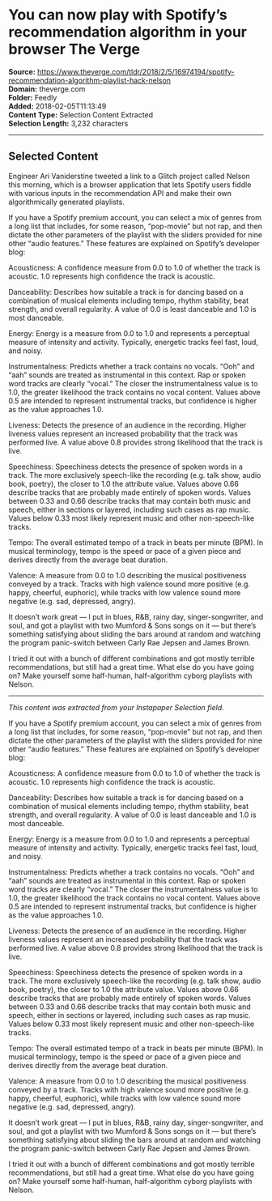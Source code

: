 # You can now play with Spotify’s recommendation algorithm in your browser The Verge

**Source:** https://www.theverge.com/tldr/2018/2/5/16974194/spotify-recommendation-algorithm-playlist-hack-nelson  
**Domain:** theverge.com  
**Folder:** Feedly  
**Added:** 2018-02-05T11:13:49  
**Content Type:** Selection Content Extracted  
**Selection Length:** 3,232 characters  


---

## Selected Content

Engineer Ari Vaniderstine tweeted a link to a Glitch project called Nelson this morning, which is a browser application that lets Spotify users fiddle with various inputs in the recommendation API and make their own algorithmically generated playlists.

If you have a Spotify premium account, you can select a mix of genres from a long list that includes, for some reason, “pop-movie” but not rap, and then dictate the other parameters of the playlist with the sliders provided for nine other “audio features.” These features are explained on Spotify’s developer blog:

Acousticness: A confidence measure from 0.0 to 1.0 of whether the track is acoustic. 1.0 represents high confidence the track is acoustic.

Danceability: Describes how suitable a track is for dancing based on a combination of musical elements including tempo, rhythm stability, beat strength, and overall regularity. A value of 0.0 is least danceable and 1.0 is most danceable.

Energy: Energy is a measure from 0.0 to 1.0 and represents a perceptual measure of intensity and activity. Typically, energetic tracks feel fast, loud, and noisy.

Instrumentalness: Predicts whether a track contains no vocals. “Ooh” and “aah” sounds are treated as instrumental in this context. Rap or spoken word tracks are clearly “vocal.” The closer the instrumentalness value is to 1.0, the greater likelihood the track contains no vocal content. Values above 0.5 are intended to represent instrumental tracks, but confidence is higher as the value approaches 1.0.

Liveness: Detects the presence of an audience in the recording. Higher liveness values represent an increased probability that the track was performed live. A value above 0.8 provides strong likelihood that the track is live.

Speechiness: Speechiness detects the presence of spoken words in a track. The more exclusively speech-like the recording (e.g. talk show, audio book, poetry), the closer to 1.0 the attribute value. Values above 0.66 describe tracks that are probably made entirely of spoken words. Values between 0.33 and 0.66 describe tracks that may contain both music and speech, either in sections or layered, including such cases as rap music. Values below 0.33 most likely represent music and other non-speech-like tracks.

Tempo: The overall estimated tempo of a track in beats per minute (BPM). In musical terminology, tempo is the speed or pace of a given piece and derives directly from the average beat duration.

Valence: A measure from 0.0 to 1.0 describing the musical positiveness conveyed by a track. Tracks with high valence sound more positive (e.g. happy, cheerful, euphoric), while tracks with low valence sound more negative (e.g. sad, depressed, angry).

It doesn’t work great — I put in blues, R&B, rainy day, singer-songwriter, and soul, and got a playlist with two Mumford & Sons songs on it — but there’s something satisfying about sliding the bars around at random and watching the program panic-switch between Carly Rae Jepsen and James Brown.

I tried it out with a bunch of different combinations and got mostly terrible recommendations, but still had a great time. What else do you have going on? Make yourself some half-human, half-algorithm cyborg playlists with Nelson.

---

*This content was extracted from your Instapaper Selection field.*

If you have a Spotify premium account, you can select a mix of genres from a long list that includes, for some reason, “pop-movie” but not rap, and then dictate the other parameters of the playlist with the sliders provided for nine other “audio features.” These features are explained on Spotify’s developer blog:

Acousticness: A confidence measure from 0.0 to 1.0 of whether the track is acoustic. 1.0 represents high confidence the track is acoustic.

Danceability: Describes how suitable a track is for dancing based on a combination of musical elements including tempo, rhythm stability, beat strength, and overall regularity. A value of 0.0 is least danceable and 1.0 is most danceable.

Energy: Energy is a measure from 0.0 to 1.0 and represents a perceptual measure of intensity and activity. Typically, energetic tracks feel fast, loud, and noisy.

Instrumentalness: Predicts whether a track contains no vocals. “Ooh” and “aah” sounds are treated as instrumental in this context. Rap or spoken word tracks are clearly “vocal.” The closer the instrumentalness value is to 1.0, the greater likelihood the track contains no vocal content. Values above 0.5 are intended to represent instrumental tracks, but confidence is higher as the value approaches 1.0.

Liveness: Detects the presence of an audience in the recording. Higher liveness values represent an increased probability that the track was performed live. A value above 0.8 provides strong likelihood that the track is live.

Speechiness: Speechiness detects the presence of spoken words in a track. The more exclusively speech-like the recording (e.g. talk show, audio book, poetry), the closer to 1.0 the attribute value. Values above 0.66 describe tracks that are probably made entirely of spoken words. Values between 0.33 and 0.66 describe tracks that may contain both music and speech, either in sections or layered, including such cases as rap music. Values below 0.33 most likely represent music and other non-speech-like tracks.

Tempo: The overall estimated tempo of a track in beats per minute (BPM). In musical terminology, tempo is the speed or pace of a given piece and derives directly from the average beat duration.

Valence: A measure from 0.0 to 1.0 describing the musical positiveness conveyed by a track. Tracks with high valence sound more positive (e.g. happy, cheerful, euphoric), while tracks with low valence sound more negative (e.g. sad, depressed, angry).

It doesn’t work great — I put in blues, R&B, rainy day, singer-songwriter, and soul, and got a playlist with two Mumford & Sons songs on it — but there’s something satisfying about sliding the bars around at random and watching the program panic-switch between Carly Rae Jepsen and James Brown.

I tried it out with a bunch of different combinations and got mostly terrible recommendations, but still had a great time. What else do you have going on? Make yourself some half-human, half-algorithm cyborg playlists with Nelson.
